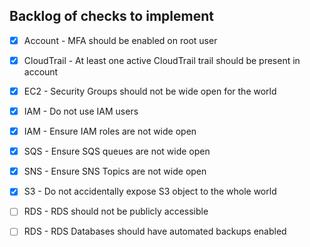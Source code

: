 ## Backlog of checks to implement

- [x] Account - MFA should be enabled on root user
- [x] CloudTrail - At least one active CloudTrail trail should be present in account
- [x] EC2 - Security Groups should not be wide open for the world
- [x] IAM - Do not use IAM users
- [x] IAM - Ensure IAM roles are not wide open
- [x] SQS - Ensure SQS queues are not wide open
- [x] SNS - Ensure SNS Topics are not wide open
- [x] S3 - Do not accidentally expose S3 object to the whole world
- [ ] RDS - RDS should not be publicly accessible
- [ ] RDS - RDS Databases should have automated backups enabled

